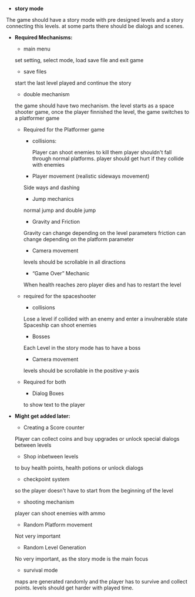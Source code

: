 
* <b>story mode</b>

The game should have a story mode with pre designed levels and a story connecting this levels.
at some parts there should be dialogs and scenes.




* <b>Required Mechanisms:</b>

	* main menu
	
	set setting, select mode, load save file and exit game

	* save files
	
	start the last level played and continue the story

	* double mechanism
	
	the game should have two mechanism.
	the level starts as a space shooter game, once the player finnished the level, the game switches to a platformer game

	* Required for the Platformer game
		* collisions:

			Player can shoot enemies to kill them
			player shouldn't fall through normal platforms.
			player should get hurt if they collide with enemies

		* Player movement (realistic sideways movement)
		
		Side ways and dashing

		* Jump mechanics
		
		normal jump and double jump

		* Gravity and Friction
		
		Gravity can change depending on the level parameters
		friction can change depending on the platform parameter

		* Camera movement
		
		levels should be scrollable in all diractions

		* “Game Over” Mechanic
		
		When health reaches zero player dies and has to restart the level

	* required for the spaceshooter

		* collisions
		
		Lose a level if collided with an enemy and enter a invulnerable state
		Spaceship can shoot enemies

		* Bosses
		
		Each Level in the story mode has to have a boss

		* Camera movement
		
		levels should be scrollable in the positive y-axis

	* Required for both

		* Dialog Boxes
		
		to show text to the player

* <b>Might get added later:</b>

	* Creating a Score counter
	
	Player can collect coins and buy upgrades or unlock special dialogs between levels


	* Shop inbetween levels
	
	to buy health points, health potions or unlock dialogs

	* checkpoint system
	
	so the player doesn't have to start from the beginning of the level

	* shooting mechanism
	
	player can shoot enemies with ammo

	* Random Platform movement
	
	Not very important

	* Random Level Generation
	
	No very important, as the story mode is the main focus
	* survival mode
	
	maps are generated randomly and the player has to survive and collect points.
	levels should get harder with played time.


